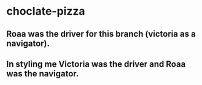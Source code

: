 # choclate-pizza
## Roaa was the driver for this branch (victoria as a navigator).

## In styling me Victoria was the driver and Roaa was the navigator.